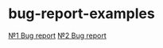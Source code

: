 # bug-report-examples
[№1 Bug report](https://drive.google.com/file/d/1x7yrsW4tXDIWiKg_sJ1hVIlImnKf3tSQ/view?usp=sharing)
[№2 Bug report](https://drive.google.com/file/d/1g_y7OKE-oxmvsFGEZFwZG2W2DmPLK3Gx/view?usp=sharing)
